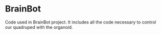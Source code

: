# BrainBot
Code used in BrainBot project.
It includes all the code necessary to control our quadruped with the organoid.
